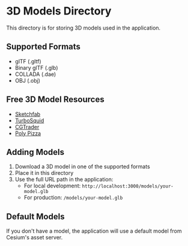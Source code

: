 # 3D Models Directory

This directory is for storing 3D models used in the application.

## Supported Formats

- glTF (.gltf)
- Binary glTF (.glb)
- COLLADA (.dae)
- OBJ (.obj)

## Free 3D Model Resources

- [Sketchfab](https://sketchfab.com/3d-models?features=downloadable&sort_by=-likeCount)
- [TurboSquid](https://www.turbosquid.com/Search/3D-Models/free)
- [CGTrader](https://www.cgtrader.com/free-3d-models)
- [Poly Pizza](https://poly.pizza/)

## Adding Models

1. Download a 3D model in one of the supported formats
2. Place it in this directory
3. Use the full URL path in the application:
   - For local development: `http://localhost:3000/models/your-model.glb`
   - For production: `/models/your-model.glb`

## Default Models

If you don't have a model, the application will use a default model from Cesium's asset server. 